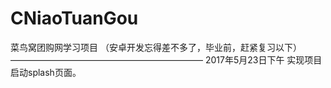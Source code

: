 # CNiaoTuanGou
菜鸟窝团购网学习项目
（安卓开发忘得差不多了，毕业前，赶紧复习以下）
——————————————————————
2017年5月23日下午
实现项目启动splash页面。

